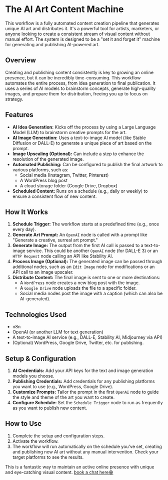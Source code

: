 # The AI Art Content Machine

This workflow is a fully automated content creation pipeline that generates unique AI art and distributes it. It's a powerful tool for artists, marketers, or anyone looking to create a consistent stream of visual content without manual effort. The system is designed to be a "set it and forget it" machine for generating and publishing AI-powered art.

## Overview

Creating and publishing content consistently is key to growing an online presence, but it can be incredibly time-consuming. This workflow automates the entire process, from idea generation to final publication. It uses a series of AI models to brainstorm concepts, generate high-quality images, and prepare them for distribution, freeing you up to focus on strategy.

## Features

* **AI Idea Generation:** Kicks off the process by using a Large Language Model (LLM) to brainstorm creative prompts for the art.
* **AI Image Generation:** Uses a text-to-image AI model (like Stable Diffusion or DALL-E) to generate a unique piece of art based on the prompt.
* **Image Upscaling (Optional):** Can include a step to enhance the resolution of the generated image.
* **Automated Publishing:** Can be configured to publish the final artwork to various platforms, such as:
    * Social media (Instagram, Twitter, Pinterest)
    * A WordPress blog post
    * A cloud storage folder (Google Drive, Dropbox)
* **Scheduled Content:** Runs on a schedule (e.g., daily or weekly) to ensure a consistent flow of new content.

## How It Works

1.  **Schedule Trigger:** The workflow starts at a predefined time (e.g., once every day).
2.  **Generate Art Prompt:** An `OpenAI` node is called with a prompt like "Generate a creative, surreal art prompt."
3.  **Generate Image:** The output from the first AI call is passed to a text-to-image service. This could be another `OpenAI` node (for DALL-E 3) or an `HTTP Request` node calling an API like Stability AI.
4.  **Process Image (Optional):** The generated image can be passed through additional nodes, such as an `Edit Image` node for modifications or an API call to an image upscaler.
5.  **Distribute Content:** The final image is sent to one or more destinations:
    * A `WordPress` node creates a new blog post with the image.
    * A `Google Drive` node uploads the file to a specific folder.
    * Social media nodes post the image with a caption (which can also be AI-generated).

## Technologies Used

* n8n
* OpenAI (or another LLM for text generation)
* A text-to-image AI service (e.g., DALL-E, Stability AI, Midjourney via API)
* (Optional) WordPress, Google Drive, Twitter, etc. for publishing.

## Setup & Configuration

1.  **AI Credentials:** Add your API keys for the text and image generation models you choose.
2.  **Publishing Credentials:** Add credentials for any publishing platforms you want to use (e.g., WordPress, Google Drive).
3.  **Customize Prompts:** Tailor the prompt in the first `OpenAI` node to guide the style and theme of the art you want to create.
4.  **Configure Schedule:** Set the `Schedule Trigger` node to run as frequently as you want to publish new content.

## How to Use

1.  Complete the setup and configuration steps.
2.  Activate the workflow.
3.  The workflow will run automatically on the schedule you've set, creating and publishing new AI art without any manual intervention. Check your target platforms to see the results.

This is a fantastic way to maintain an active online presence with unique and eye-catching visual content. [book a chat here😁](https://cal.com/closegem/coffee-chat)
